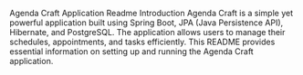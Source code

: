 Agenda Craft Application Readme
Introduction
Agenda Craft is a simple yet powerful application built using Spring Boot, JPA (Java Persistence API), Hibernate, and PostgreSQL. The application allows users to manage their schedules, appointments, and tasks efficiently. This README provides essential information on setting up and running the Agenda Craft application.
